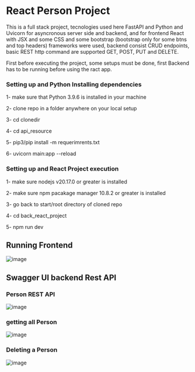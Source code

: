 <h1>React Person Project</h1>

This is a full stack project, tecnologies used here FastAPI and Python and Uvicorn for asyncronous server side and backend, and for frontend React with JSX and some CSS and some bootstrap (bootstrap only for some btns and top headers) frameworks were used, backend consist CRUD endpoints, basic REST http command are supported GET, POST, PUT and DELETE.

First before executing the project, some setups must be done, first Backend has to be running before using the ract app.

<h3>Setting up and Python Installing dependencies</h3>

  1- make sure that Python 3.9.6 is installed in your machine

  2- clone repo in a folder anywhere on your local setup

  3- cd clonedir

  4- cd api_resource

  5- pip3/pip install -m requerimrents.txt

  6- uvicorn main:app --reload


<h3>Setting up and React Project execution</h3>

  1- make sure nodejs v20.17.0 or greater is installed
  
  2- make sure npm pacakage manager 10.8.2 or greater is installed
  
  3- go back to start/root directory of cloned repo
  
  4- cd back_react_project
  
  5- npm run dev

  <h2>Running Frontend</h2>

  ![image](https://github.com/user-attachments/assets/fb92fe9d-a9ab-4139-bc10-50607ca6b0ab)


  <h2>Swagger UI backend Rest API</h2>

  <h3>Person REST API</h3>
  
  ![image](https://github.com/user-attachments/assets/c8f96810-1759-4fcc-9255-3e38f0d0ba30)

  <h3>getting all Person</h3>
  
  ![image](https://github.com/user-attachments/assets/8aad00fb-65c7-4af5-bc6e-7d767c80f276)


  <h3>Deleting a Person</h3>

  ![image](https://github.com/user-attachments/assets/28a534db-ab17-4e0f-96db-1294b0aab049)


